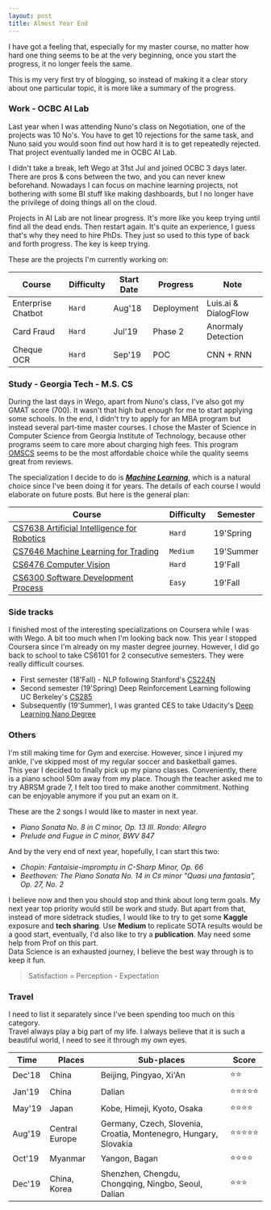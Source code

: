 ```yaml
---
layout: post
title: Almost Year End
---
```


I have got a feeling that, especially for my master course, no matter how hard one thing seems to be at the very beginning, once you start the progress, it no longer feels the same.

This is my very first try of blogging, so instead of making it a clear story about one particular topic, it is more like a summary of the progress.

### Work - OCBC AI Lab

Last year when I was attending Nuno's class on Negotiation, one of the projects was 10 No's. You have to get 10 rejections for the same task, and Nuno said you would soon find out how hard it is to get repeatedly rejected. That project eventually landed me in OCBC AI Lab.

I didn't take a break, left Wego at 31st Jul and joined OCBC 3 days later. There are pros & cons between the two, and you can never knew beforehand. Nowadays I can focus on machine learning projects, not bothering with some BI stuff like making dashboards, but I no longer have the privilege of doing things all on the cloud.

Projects in AI Lab are not linear progress. It's more like you keep trying until find all the dead ends. Then restart again. It's quite an experience, I guess that's why they need to hire PhDs. They just so used to this type of back and forth progress. The key is keep trying.

These are the projects I'm currently working on:

Course | Difficulty | Start Date | Progress | Note
------ | ---------- | ---------- | -------- | ----
Enterprise Chatbot | `Hard` | Aug'18 | Deployment | Luis.ai & DialogFlow
Card Fraud | `Hard` | Jul'19 | Phase 2 | Anormaly Detection
Cheque OCR | `Hard` | Sep'19 | POC | CNN + RNN



### Study - Georgia Tech - M.S. CS

During the last days in Wego, apart from Nuno's class, I've also got my GMAT score (700). It wasn't that high but enough for me to start applying some schools. In the end, I didn't try to apply for an MBA program but instead several part-time master courses. I chose the Master of Science in Computer Science from Georgia Institute of Technology, because other programs seem to care more about charging high fees. This program [OMSCS](http://www.omscs.gatech.edu/) seems to be the most affordable choice while the quality seems great from reviews.

The specialization I decide to do is [_**Machine Learning**_](https://www.omscs.gatech.edu/specialization-machine-learning), which is a natural choice since I've been doing it for years. The details of each course I would elaborate on future posts. But here is the general plan:

Course | Difficulty | Semester
--- | --- | ---
[CS7638 Artificial Intelligence for Robotics](http://www.omscs.gatech.edu/cs-7638-artificial-intelligence-robotics) | `Hard` | 19'Spring
[CS7646 Machine Learning for Trading](http://www.omscs.gatech.edu/cs-7646-machine-learning-trading) | `Medium` | 19'Summer
[CS6476 Computer Vision](http://www.omscs.gatech.edu/cs-6476-computer-vision) | `Hard` | 19'Fall
[CS6300 Software Development Process](http://www.omscs.gatech.edu/cs-6300-software-development-process) | `Easy` | 19'Fall


### Side tracks

I finished most of the interesting specializations on Coursera while I was with Wego. A bit too much when I'm looking back now. This year I stopped Coursera since I'm already on my master degree journey. However, I did go back to school to take CS6101 for 2 consecutive semesters. They were really difficult courses. 

* First semester (18'Fall) - NLP following Stanford's [CS224N](http://cs224n.stanford.edu/) 
* Second semester (19'Spring) Deep Reinforcement Learning following UC Berkeley's [CS285](http://rail.eecs.berkeley.edu/deeprlcourse/)
* Subsequently (19'Summer), I was granted CES to take Udacity's [Deep Learning Nano Degree](https://www.udacity.com/course/deep-learning-nanodegree--nd101)


### Others

I'm still making time for Gym and exercise. However, since I injured my ankle, I've skipped most of my regular soccer and basketball games. \
This year I decided to finally pick up my piano classes. Conveniently, there is a piano school 50m away from my place. Though the teacher asked me to try ABRSM grade 7, I felt too tired to make another commitment. Nothing can be enjoyable anymore if you put an exam on it.

These are the 2 songs I would like to master in next year.
* *Piano Sonata No. 8 in C minor, Op. 13 III. Rondo: Allegro*
* *Prelude and Fugue in C minor, BWV 847*

And by the very end of next year, hopefully, I can start this two:
* *Chopin: Fantaisie-impromptu in C-Sharp Minor, Op. 66*
* *Beethoven: The Piano Sonata No. 14 in C♯ minor "Quasi una fantasia", Op. 27, No. 2*

I believe now and then you should stop and think about long term goals. My next year top priority would still be work and study. But apart from that, instead of more sidetrack studies, I would like to try to get some **Kaggle** exposure and **tech sharing**. Use **Medium** to replicate SOTA results would be a good start, eventually, I'd also like to try a **publication**. May need some help from Prof on this part.
\
Data Science is an exhausted journey, I believe the best way through is to keep it fun.
> Satisfaction = Perception - Expectation

### Travel

I need to list it separately since I've been spending too much on this category. \
Travel always play a big part of my life. I always believe that it is such a beautiful world, I need to see it through my own eyes.

Time | Places | Sub-places | Score
---- | ------ | ---------- | -----
Dec'18 | China | Beijing, Pingyao, Xi'An | :star::star:
Jan'19 | China | Dalian | :star::star::star::star::star:
May'19 | Japan | Kobe, Himeji, Kyoto, Osaka | :star::star::star::star:
Aug'19 | Central Europe | Germany, Czech, Slovenia, Croatia, Montenegro, Hungary, Slovakia | :star::star::star::star::star:
Oct'19 | Myanmar | Yangon, Bagan | :star::star::star::star:
Dec'19 | China, Korea | Shenzhen, Chengdu, Chongqing, Ningbo, Seoul, Dalian | :star::star::star:
